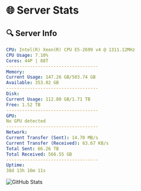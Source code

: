# 🌐 Server Stats
## 🔍 Server Info
```yaml
CPU: Intel(R) Xeon(R) CPU E5-2699 v4 @ 1311.12MHz
CPU Usage: 7.10%
Cores: 44P | 88T
-----------------------------------
Memory:
Current Usage: 147.26 GB/503.74 GB
Available: 353.02 GB
-----------------------------------
Disk:
Current Usage: 112.80 GB/1.71 TB
Free: 1.52 TB
-----------------------------------
GPU:
No GPU detected
-----------------------------------
Network:
Current Transfer (Sent): 14.70 MB/s
Current Transfer (Received): 63.67 KB/s
Total Sent: 66.26 TB
Total Received: 566.55 GB
-----------------------------------
Uptime:
38d 13h 16m 11s
```
![GitHub Stats](https://img.shields.io/badge/Updated-2025-04-15_10:39:00-blue)